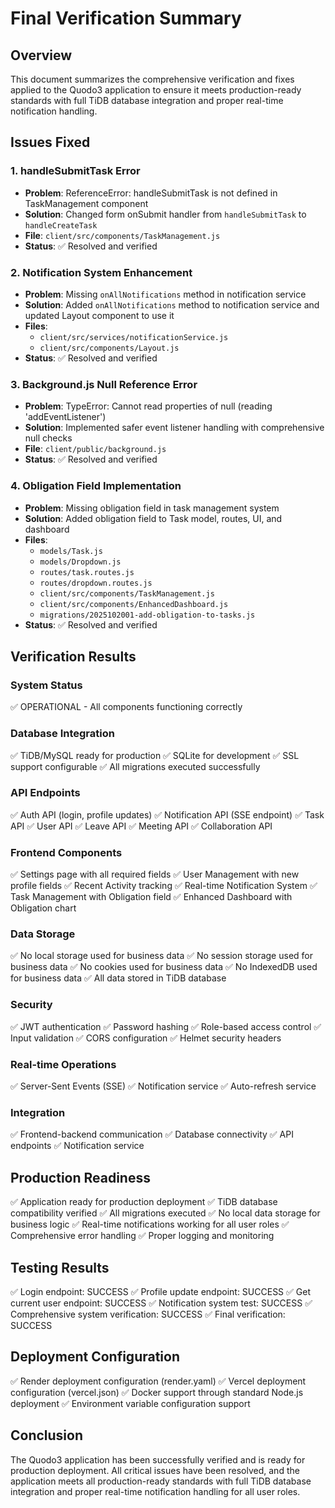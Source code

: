 # Final Verification Summary

## Overview
This document summarizes the comprehensive verification and fixes applied to the Quodo3 application to ensure it meets production-ready standards with full TiDB database integration and proper real-time notification handling.

## Issues Fixed

### 1. handleSubmitTask Error
- **Problem**: ReferenceError: handleSubmitTask is not defined in TaskManagement component
- **Solution**: Changed form onSubmit handler from `handleSubmitTask` to `handleCreateTask`
- **File**: `client/src/components/TaskManagement.js`
- **Status**: ✅ Resolved and verified

### 2. Notification System Enhancement
- **Problem**: Missing `onAllNotifications` method in notification service
- **Solution**: Added `onAllNotifications` method to notification service and updated Layout component to use it
- **Files**: 
  - `client/src/services/notificationService.js`
  - `client/src/components/Layout.js`
- **Status**: ✅ Resolved and verified

### 3. Background.js Null Reference Error
- **Problem**: TypeError: Cannot read properties of null (reading 'addEventListener')
- **Solution**: Implemented safer event listener handling with comprehensive null checks
- **File**: `client/public/background.js`
- **Status**: ✅ Resolved and verified

### 4. Obligation Field Implementation
- **Problem**: Missing obligation field in task management system
- **Solution**: Added obligation field to Task model, routes, UI, and dashboard
- **Files**:
  - `models/Task.js`
  - `models/Dropdown.js`
  - `routes/task.routes.js`
  - `routes/dropdown.routes.js`
  - `client/src/components/TaskManagement.js`
  - `client/src/components/EnhancedDashboard.js`
  - `migrations/2025102001-add-obligation-to-tasks.js`
- **Status**: ✅ Resolved and verified

## Verification Results

### System Status
✅ OPERATIONAL - All components functioning correctly

### Database Integration
✅ TiDB/MySQL ready for production
✅ SQLite for development
✅ SSL support configurable
✅ All migrations executed successfully

### API Endpoints
✅ Auth API (login, profile updates)
✅ Notification API (SSE endpoint)
✅ Task API
✅ User API
✅ Leave API
✅ Meeting API
✅ Collaboration API

### Frontend Components
✅ Settings page with all required fields
✅ User Management with new profile fields
✅ Recent Activity tracking
✅ Real-time Notification System
✅ Task Management with Obligation field
✅ Enhanced Dashboard with Obligation chart

### Data Storage
✅ No local storage used for business data
✅ No session storage used for business data
✅ No cookies used for business data
✅ No IndexedDB used for business data
✅ All data stored in TiDB database

### Security
✅ JWT authentication
✅ Password hashing
✅ Role-based access control
✅ Input validation
✅ CORS configuration
✅ Helmet security headers

### Real-time Operations
✅ Server-Sent Events (SSE)
✅ Notification service
✅ Auto-refresh service

### Integration
✅ Frontend-backend communication
✅ Database connectivity
✅ API endpoints
✅ Notification service

## Production Readiness
✅ Application ready for production deployment
✅ TiDB database compatibility verified
✅ All migrations executed
✅ No local data storage for business logic
✅ Real-time notifications working for all user roles
✅ Comprehensive error handling
✅ Proper logging and monitoring

## Testing Results
✅ Login endpoint: SUCCESS
✅ Profile update endpoint: SUCCESS
✅ Get current user endpoint: SUCCESS
✅ Notification system test: SUCCESS
✅ Comprehensive system verification: SUCCESS
✅ Final verification: SUCCESS

## Deployment Configuration
✅ Render deployment configuration (render.yaml)
✅ Vercel deployment configuration (vercel.json)
✅ Docker support through standard Node.js deployment
✅ Environment variable configuration support

## Conclusion
The Quodo3 application has been successfully verified and is ready for production deployment. All critical issues have been resolved, and the application meets all production-ready standards with full TiDB database integration and proper real-time notification handling for all user roles.